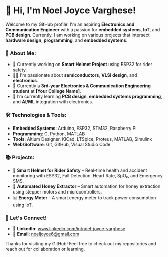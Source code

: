 # 👋 Hi, I'm Noel Joyce Varghese!

Welcome to my GitHub profile! I'm an aspiring **Electronics and Communication Engineer** with a passion for **embedded systems**, **IoT**, and **PCB design**. Currently, I am working on various projects that intersect **hardware design**, **programming**, and **embedded systems**.

### 🚀 About Me:
- 🔧 Currently working on **Smart Helmet Project** using ESP32 for rider safety.
- 🧑‍💻 I'm passionate about **semiconductors**, **VLSI design**, and **electronics**.
- 🏫 Currently a **3rd-year Electronics & Communication Engineering student** at **[Your College Name]**.
- 🌱 I’m currently learning **PCB design**, **embedded systems programming**, and **AI/ML** integration with electronics.

### 🛠️ Technologies & Tools:
- **Embedded Systems**: Arduino, ESP32, STM32, Raspberry Pi
- **Programming**: C, Python, MATLAB
- **Tools**: Altium Designer, KiCad, LTSpice, Proteus, MATLAB, Simulink
- **Web/Software**: Git, GitHub, Visual Studio Code

### 📚 Projects:
- 🚴 **Smart Helmet for Rider Safety** – Real-time health and accident monitoring with ESP32, Fall Detection, Heart Rate, SpO₂, and Emergency SMS.
- 🐝 **Automated Honey Extractor** – Smart automation for honey extraction using stepper motors and microcontrollers.
- 📊 **Energy Meter** – A smart energy meter to track power consumption using IoT.

### 📍 Let's Connect!
- 🔗 **LinkedIn**: www.linkedin.com/in/noel-joyce-varghese
- 📧 **Email**: noeljoyce6@gmail.com

Thanks for visiting my GitHub! Feel free to check out my repositories and reach out for collaboration or learning.
